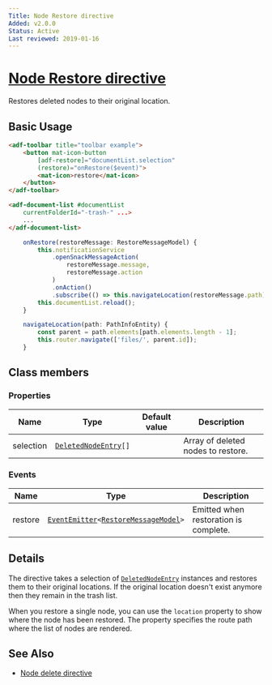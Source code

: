 ```yaml
---
Title: Node Restore directive
Added: v2.0.0
Status: Active
Last reviewed: 2019-01-16
---
```


# [Node Restore directive](../../../lib/core/directives/node-restore.directive.ts "Defined in node-restore.directive.ts")

Restores deleted nodes to their original location.

## Basic Usage

```html
<adf-toolbar title="toolbar example">
    <button mat-icon-button
        [adf-restore]="documentList.selection"
        (restore)="onRestore($event)">
        <mat-icon>restore</mat-icon>
    </button>
</adf-toolbar>

<adf-document-list #documentList
    currentFolderId="-trash-" ...>
    ...
</adf-document-list>
```

```ts
    onRestore(restoreMessage: RestoreMessageModel) {
        this.notificationService
            .openSnackMessageAction(
                restoreMessage.message,
                restoreMessage.action
            )
            .onAction()
            .subscribe(() => this.navigateLocation(restoreMessage.path));
        this.documentList.reload();
    }

    navigateLocation(path: PathInfoEntity) {
        const parent = path.elements[path.elements.length - 1];
        this.router.navigate(['files/', parent.id]);
    }
```

## Class members

### Properties

| Name | Type | Default value | Description |
| ---- | ---- | ------------- | ----------- |
| selection | [`DeletedNodeEntry`](https://github.com/Alfresco/alfresco-js-api/blob/develop/src/api/content-rest-api/docs/DeletedNodeEntry.md)`[]` |  | Array of deleted nodes to restore. |

### Events

| Name | Type | Description |
| ---- | ---- | ----------- |
| restore | [`EventEmitter`](https://angular.io/api/core/EventEmitter)`<`[`RestoreMessageModel`](../../../lib/core/directives/node-restore.directive.ts)`>` | Emitted when restoration is complete. |

## Details

The directive takes a selection of [`DeletedNodeEntry`](https://github.com/Alfresco/alfresco-js-api/blob/develop/src/api/content-rest-api/docs/DeletedNodeEntry.md) instances and restores them to
their original locations. If the original location doesn't exist anymore then they remain
in the trash list.

When you restore a single node, you can use the `location` property to show where the node has
been restored. The property specifies the route path where the list of nodes are rendered.

## See Also

-   [Node delete directive](node-delete.directive.md)
